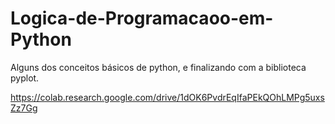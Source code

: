 # Logica-de-Programacaoo-em-Python
Alguns dos conceitos básicos de python, e finalizando com a biblioteca pyplot.

https://colab.research.google.com/drive/1dOK6PvdrEqIfaPEkQOhLMPg5uxsZz7Gg
